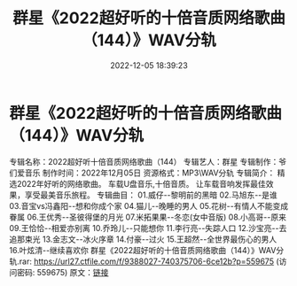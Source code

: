 ﻿---
title: 群星《2022超好听的十倍音质网络歌曲（144）》WAV分轨
date: 2022-12-05 18:39:23
categories: WAV车载音乐、镜像
tags: 华语中文
---
# 群星《2022超好听的十倍音质网络歌曲（144）》WAV分轨

专辑名称：2022超好听十倍音质网络歌曲（144）
专辑艺人：群星
专辑制作：爷们爱音乐
制作时间：2022年12月05日
资源格式：MP3\WAV分轨
专辑简介：
精选2022年好听的网络歌曲。
车载U盘音乐,十倍音质。
让车载音响发挥最佳效果，享受最美音乐旅程。
专辑曲目：
01.威仔--黎明前的黑暗
02.马旭东--是谁
03.音宝vs冯鑫阳--想和你成个家
04.猫儿--晚睡的男人
05.花树--有情人不能变成眷属
06.王优秀--圣彼得堡的月光
07.米拓果果--冬恋(女中音版)
08.小高哥--原来
09.王恰恰--相爱亦别离
10.乔玲儿--只能想你
11.李行亮--失踪人口
12.沙宝亮--去追那束光
13.金志文--冰火序章
14.付豪--过火
15.王超然--全世界最伤心的男人
16.叶炫清--继续喜欢你
群星《2022超好听的十倍音质网络歌曲（144）》WAV分轨.rar:
https://url27.ctfile.com/f/9388027-740375706-6ce12b?p=559675
(访问密码: 559675)
原文：[链接](https://blog.sina.com.cn/s/blog_1647c7e76010310gr.html)